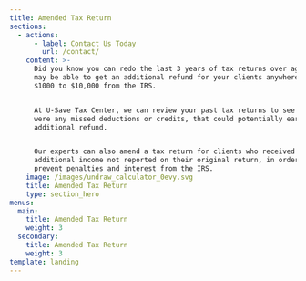 ```yaml
---
title: Amended Tax Return
sections:
  - actions:
      - label: Contact Us Today
        url: /contact/
    content: >-
      Did you know you can redo the last 3 years of tax returns over again? You
      may be able to get an additional refund for your clients anywhere from
      $1000 to $10,000 from the IRS. 


      At U-Save Tax Center, we can review your past tax returns to see if there
      were any missed deductions or credits, that could potentially earn an
      additional refund. 


      Our experts can also amend a tax return for clients who received
      additional income not reported on their original return, in order to
      prevent penalties and interest from the IRS.
    image: /images/undraw_calculator_0evy.svg
    title: Amended Tax Return
    type: section_hero
menus:
  main:
    title: Amended Tax Return
    weight: 3
  secondary:
    title: Amended Tax Return
    weight: 3
template: landing
---
```

